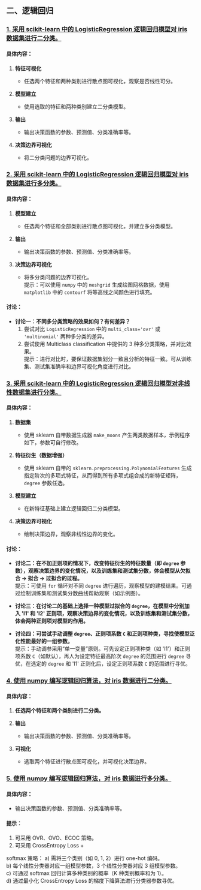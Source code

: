 
## 二、逻辑回归

### [1. 采用 scikit-learn 中的 LogisticRegression 逻辑回归模型对 iris 数据集进行二分类。](ML2_1.ipynb)


#### 具体内容：

1. **特征可视化**  
   - 任选两个特征和两种类别进行散点图可视化，观察是否线性可分。

2. **模型建立**  
   - 使用选取的特征和两种类别建立二分类模型。

3. **输出**  
   - 输出决策函数的参数、预测值、分类准确率等。

4. **决策边界可视化**  
   - 将二分类问题的边界可视化。

### [2. 采用 scikit-learn 中的 LogisticRegression 逻辑回归模型对 iris 数据集进行多分类。](ML2_2.ipynb)

#### 具体内容：

1. **模型建立**  
   - 任选两个特征和全部类别进行散点图可视化，并建立多分类模型。

2. **输出**  
   - 输出决策函数的参数、预测值、分类准确率等。

3. **决策边界可视化**  
   - 将多分类问题的边界可视化。  
   提示：可以使用 `numpy` 中的 `meshgrid` 生成绘图网格数据，使用 `matplotlib` 中的 `contourf` 将等高线之间颜色进行填充。

#### 讨论：

- **讨论一：不同多分类策略的效果如何？有何差异？**  
   1. 尝试对比 `LogisticRegression` 中的 `multi_class='ovr'` 或 `'multinomial'` 两种多分类的差异。  
   2. 尝试使用 Multiclass classification 中提供的 3 种多分类策略，并对比效果。  
   提示：进行对比时，要保证数据集划分一致且分析的特征一致。可从训练集、测试集准确率和边界可视化角度进行对比。

### [3. 采用 scikit-learn 中的 LogisticRegression 逻辑回归模型对非线性数据集进行分类。](ML2_3.ipynb)

#### 具体内容：

1. **数据集**  
   - 使用 sklearn 自带数据生成器 `make_moons` 产生两类数据样本，示例程序如下，参数可自行修改。

2. **特征衍生（数据增强）**  
   - 使用 sklearn 自带的 `sklearn.preprocessing.PolynomialFeatures` 生成指定阶次的多项式特征，从而得到所有多项式组合成的新特征矩阵，`degree` 参数任选。

3. **模型建立**  
   - 在新特征基础上建立逻辑回归二分类模型。

4. **决策边界可视化**  
   - 绘制决策边界，观察非线性边界的变化。

#### 讨论：

- **讨论二：在不加正则项的情况下，改变特征衍生的特征数量（即 `degree` 参数），观察决策边界的变化情况，以及训练集和测试集分数，体会模型从欠拟合 -> 拟合 -> 过拟合的过程。**  
   提示：可使用 `for` 循环对不同 `degree` 进行遍历，观察模型的建模结果。可通过绘制训练集和测试集分数曲线帮助观察（如示例图）。

- **讨论三：在讨论二的基础上选择一种模型过拟合的 `degree`，在模型中分别加入 'l1' 和 'l2' 正则项，观察决策边界的变化情况，以及训练集和测试集分数，体会两种正则项对模型的作用。**

- **讨论四：可尝试手动调整 `degree`、正则项系数 `C` 和正则项种类，寻找使模型泛化性能最好的一组参数。**  
   提示：手动调参采用“单一变量”原则。可先设定正则项种类（如 'l1'）和正则项系数 `C`（如默认），再人为设定特征最高阶次 `degree` 的范围进行 `degree` 寻优，在选定的 `degree` 和 'l1' 正则化后，设定正则项系数 `C` 的范围进行寻优。

### [4. 使用 numpy 编写逻辑回归算法，对 iris 数据进行二分类。](ML2_4.ipynb)

#### 具体内容：

1. **任选两个特征和两个类别进行二分类。**

2. **输出**  
   - 输出决策函数的参数、预测值、分类准确率等。

3. **可视化**  
   - 选取两个特征进行散点图可视化，并可视化决策边界。

### [5. 使用 numpy 编写逻辑回归算法，对 iris 数据进行多分类。](ML2_5.ipynb)

#### 具体内容：

- 输出决策函数的参数、预测值、分类准确率等。

#### 提示：

1. 可采用 OVR、OVO、ECOC 策略。
2. 可采用 CrossEntropy Loss +

 softmax 策略：
   a) 需将三个类别（如 0, 1, 2）进行 one-hot 编码。  
   b) 每个线性分类器对应一组模型参数，3 个线性分类器对应 3 组模型参数。  
   c) 可通过 softmax 回归计算多种类别的概率（K 种类别概率和为 1）。  
   d) 通过最小化 CrossEntropy Loss 的梯度下降算法进行分类器参数寻优。
